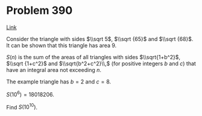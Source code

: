 # Problem 390

[Link](https://projecteuler.net/problem=390)

Consider the triangle with sides $\\sqrt 5$, $\\sqrt {65}$ and $\\sqrt {68}$. It can be shown that this triangle has area $9$.

$S(n)$ is the sum of the areas of all triangles with sides $\\sqrt{1+b^2}$, $\\sqrt {1+c^2}$ and $\\sqrt{b^2+c^2}\\,$ (for positive integers $b$ and $c$) that have an integral area not exceeding $n$.

The example triangle has $b=2$ and $c=8$.

$S(10^6)=18018206$.

Find $S(10^{10})$.

